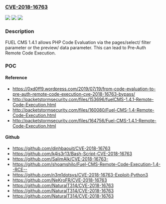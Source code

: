 ### [CVE-2018-16763](https://cve.mitre.org/cgi-bin/cvename.cgi?name=CVE-2018-16763)
![](https://img.shields.io/static/v1?label=Product&message=n%2Fa&color=blue)
![](https://img.shields.io/static/v1?label=Version&message=n%2Fa&color=blue)
![](https://img.shields.io/static/v1?label=Vulnerability&message=n%2Fa&color=brighgreen)

### Description

FUEL CMS 1.4.1 allows PHP Code Evaluation via the pages/select/ filter parameter or the preview/ data parameter. This can lead to Pre-Auth Remote Code Execution.

### POC

#### Reference
- https://0xd0ff9.wordpress.com/2019/07/19/from-code-evaluation-to-pre-auth-remote-code-execution-cve-2018-16763-bypass/
- http://packetstormsecurity.com/files/153696/fuelCMS-1.4.1-Remote-Code-Execution.html
- http://packetstormsecurity.com/files/160080/Fuel-CMS-1.4-Remote-Code-Execution.html
- http://packetstormsecurity.com/files/164756/Fuel-CMS-1.4.1-Remote-Code-Execution.html

#### Github
- https://github.com/dinhbaouit/CVE-2018-16763
- https://github.com/k4is3r13/Bash-Script-CVE-2018-16763
- https://github.com/SalimAlk/CVE-2018-16763-
- https://github.com/shoamshilo/Fuel-CMS-Remote-Code-Execution-1.4--RCE--
- https://github.com/n3m1dotsys/CVE-2018-16763-Exploit-Python3
- https://github.com/NeKroFR/CVE-2018-16763
- https://github.com/NaturalT314/CVE-2018-16763
- https://github.com/NaturalT314/CVE-2018-16763
- https://github.com/NaturalT314/CVE-2018-16763

